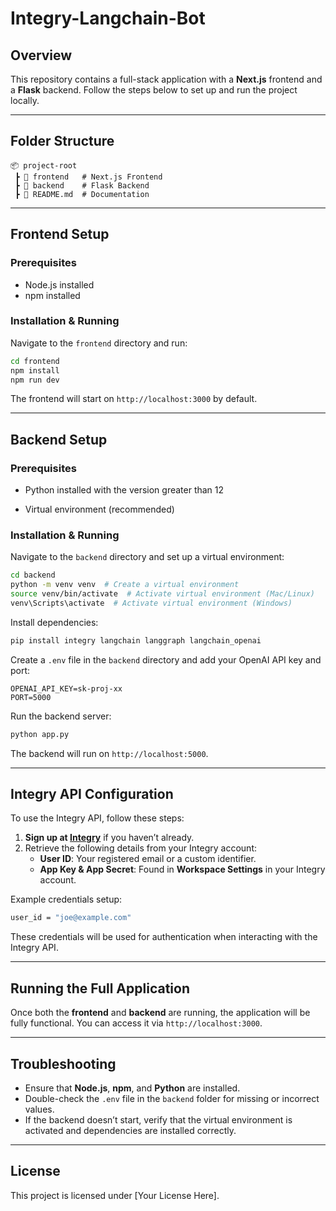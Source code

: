 # Integry-Langchain-Bot

## Overview
This repository contains a full-stack application with a **Next.js** frontend and a **Flask** backend. Follow the steps below to set up and run the project locally.

---

## Folder Structure
```
📦 project-root
 ┣ 📂 frontend   # Next.js Frontend
 ┣ 📂 backend    # Flask Backend
 ┣ 📜 README.md  # Documentation
```

---

## Frontend Setup
### Prerequisites
- Node.js installed
- npm installed

### Installation & Running
Navigate to the `frontend` directory and run:
```sh
cd frontend
npm install
npm run dev
```
The frontend will start on `http://localhost:3000` by default.

---

## Backend Setup
### Prerequisites
- Python installed with the version greater than 12

- Virtual environment (recommended)

### Installation & Running
Navigate to the `backend` directory and set up a virtual environment:
```sh
cd backend
python -m venv venv  # Create a virtual environment
source venv/bin/activate  # Activate virtual environment (Mac/Linux)
venv\Scripts\activate  # Activate virtual environment (Windows)
```
Install dependencies:
```sh
pip install integry langchain langgraph langchain_openai
```
Create a `.env` file in the `backend` directory and add your OpenAI API key and port:
```
OPENAI_API_KEY=sk-proj-xx
PORT=5000
```
Run the backend server:
```sh
python app.py
```
The backend will run on `http://localhost:5000`.

---

## Integry API Configuration
To use the Integry API, follow these steps:
1. **Sign up at [Integry](https://integry.io/)** if you haven’t already.
2. Retrieve the following details from your Integry account:
   - **User ID**: Your registered email or a custom identifier.
   - **App Key & App Secret**: Found in **Workspace Settings** in your Integry account.

Example credentials setup:
```sh
user_id = "joe@example.com"
```
These credentials will be used for authentication when interacting with the Integry API.

---

## Running the Full Application
Once both the **frontend** and **backend** are running, the application will be fully functional. You can access it via `http://localhost:3000`.

---

## Troubleshooting
- Ensure that **Node.js**, **npm**, and **Python** are installed.
- Double-check the `.env` file in the `backend` folder for missing or incorrect values.
- If the backend doesn’t start, verify that the virtual environment is activated and dependencies are installed correctly.

---

## License
This project is licensed under [Your License Here].

